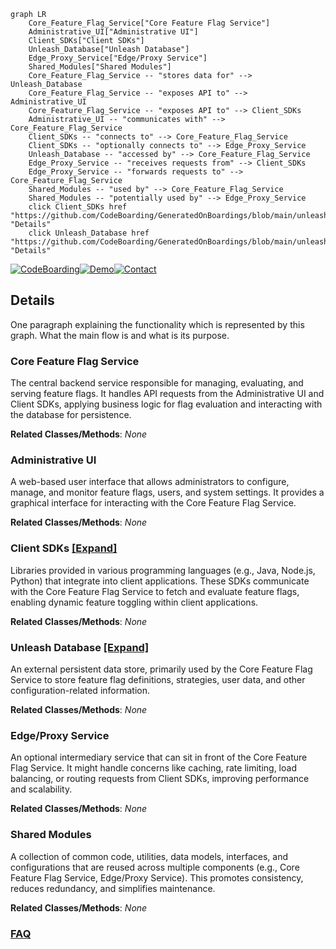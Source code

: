 ```mermaid
graph LR
    Core_Feature_Flag_Service["Core Feature Flag Service"]
    Administrative_UI["Administrative UI"]
    Client_SDKs["Client SDKs"]
    Unleash_Database["Unleash Database"]
    Edge_Proxy_Service["Edge/Proxy Service"]
    Shared_Modules["Shared Modules"]
    Core_Feature_Flag_Service -- "stores data for" --> Unleash_Database
    Core_Feature_Flag_Service -- "exposes API to" --> Administrative_UI
    Core_Feature_Flag_Service -- "exposes API to" --> Client_SDKs
    Administrative_UI -- "communicates with" --> Core_Feature_Flag_Service
    Client_SDKs -- "connects to" --> Core_Feature_Flag_Service
    Client_SDKs -- "optionally connects to" --> Edge_Proxy_Service
    Unleash_Database -- "accessed by" --> Core_Feature_Flag_Service
    Edge_Proxy_Service -- "receives requests from" --> Client_SDKs
    Edge_Proxy_Service -- "forwards requests to" --> Core_Feature_Flag_Service
    Shared_Modules -- "used by" --> Core_Feature_Flag_Service
    Shared_Modules -- "potentially used by" --> Edge_Proxy_Service
    click Client_SDKs href "https://github.com/CodeBoarding/GeneratedOnBoardings/blob/main/unleash/Client_SDKs.md" "Details"
    click Unleash_Database href "https://github.com/CodeBoarding/GeneratedOnBoardings/blob/main/unleash/Unleash_Database.md" "Details"
```

[![CodeBoarding](https://img.shields.io/badge/Generated%20by-CodeBoarding-9cf?style=flat-square)](https://github.com/CodeBoarding/CodeBoarding)[![Demo](https://img.shields.io/badge/Try%20our-Demo-blue?style=flat-square)](https://www.codeboarding.org/demo)[![Contact](https://img.shields.io/badge/Contact%20us%20-%20contact@codeboarding.org-lightgrey?style=flat-square)](mailto:contact@codeboarding.org)

## Details

One paragraph explaining the functionality which is represented by this graph. What the main flow is and what is its purpose.

### Core Feature Flag Service
The central backend service responsible for managing, evaluating, and serving feature flags. It handles API requests from the Administrative UI and Client SDKs, applying business logic for flag evaluation and interacting with the database for persistence.


**Related Classes/Methods**: _None_

### Administrative UI
A web-based user interface that allows administrators to configure, manage, and monitor feature flags, users, and system settings. It provides a graphical interface for interacting with the Core Feature Flag Service.


**Related Classes/Methods**: _None_

### Client SDKs [[Expand]](./Client_SDKs.md)
Libraries provided in various programming languages (e.g., Java, Node.js, Python) that integrate into client applications. These SDKs communicate with the Core Feature Flag Service to fetch and evaluate feature flags, enabling dynamic feature toggling within client applications.


**Related Classes/Methods**: _None_

### Unleash Database [[Expand]](./Unleash_Database.md)
An external persistent data store, primarily used by the Core Feature Flag Service to store feature flag definitions, strategies, user data, and other configuration-related information.


**Related Classes/Methods**: _None_

### Edge/Proxy Service
An optional intermediary service that can sit in front of the Core Feature Flag Service. It might handle concerns like caching, rate limiting, load balancing, or routing requests from Client SDKs, improving performance and scalability.


**Related Classes/Methods**: _None_

### Shared Modules
A collection of common code, utilities, data models, interfaces, and configurations that are reused across multiple components (e.g., Core Feature Flag Service, Edge/Proxy Service). This promotes consistency, reduces redundancy, and simplifies maintenance.


**Related Classes/Methods**: _None_



### [FAQ](https://github.com/CodeBoarding/GeneratedOnBoardings/tree/main?tab=readme-ov-file#faq)